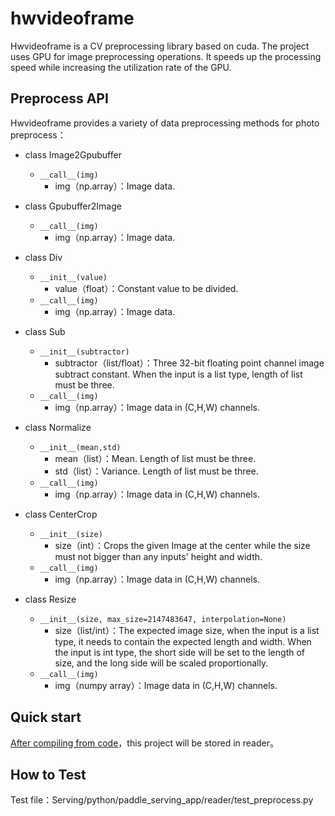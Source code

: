 # hwvideoframe

Hwvideoframe is a CV preprocessing library based on cuda. The project uses GPU for image preprocessing operations. It speeds up the processing speed while increasing the utilization rate of the GPU.

## Preprocess API

Hwvideoframe provides a variety of data preprocessing methods for photo preprocess：

- class Image2Gpubuffer

  - `__call__(img)`
    - img（np.array）：Image data.

- class Gpubuffer2Image

  - `__call__(img)`
    - img（np.array）：Image data.

- class Div

  - `__init__(value)`
    - value（float）：Constant value to be divided.
  - `__call__(img)`
    - img（np.array）：Image data.

- class Sub

  - `__init__(subtractor)`
    - subtractor（list/float）：Three 32-bit floating point channel image subtract constant. When the input is a list type, length of list must be three.
  - `__call__(img)`
    - img（np.array）：Image data in (C,H,W) channels.

- class Normalize

  - `__init__(mean,std)`
    - mean（list）：Mean. Length of list must be three.
    - std（list）：Variance. Length of list must be three.
  - `__call__(img)`
    - img（np.array）：Image data in (C,H,W) channels.

- class CenterCrop

  - `__init__(size)`
    - size（int）：Crops the given Image at the center while the size must not bigger than any inputs' height and width.
  - `__call__(img)`
    - img（np.array）：Image data in (C,H,W) channels.

- class Resize

  - `__init__(size, max_size=2147483647, interpolation=None)`
    - size（list/int）：The expected image size, when the input is a list type, it needs to contain the expected length and width. When the input is int type, the short side will be set to the length of size, and the long side will be scaled proportionally.
  - `__call__(img)`
    - img（numpy array）：Image data in (C,H,W) channels.

## Quick start

[After compiling from code](../../../doc/Compile_EN.md)，this project will be stored in reader。

## How to Test

Test file：Serving/python/paddle_serving_app/reader/test_preprocess.py
